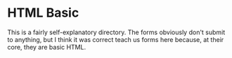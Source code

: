 # HTML Basic
This is a fairly self-explanatory directory. The forms obviously don't submit to anything, but I think it was correct teach us forms here because, at their core, they are basic HTML.